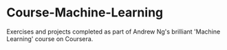 # Course-Machine-Learning
Exercises and projects completed as part of Andrew Ng's brilliant 'Machine Learning' course on Coursera.
